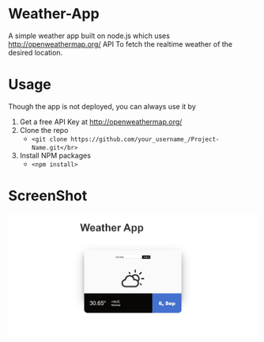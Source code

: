 # Weather-App

A simple weather app built on node.js which uses http://openweathermap.org/ API To fetch the realtime weather of the desired location.

# Usage

Though the app is not deployed, you can always use it by</br>

1. Get a free API Key at http://openweathermap.org/</br>
2. Clone the repo</br>
	- `<git clone https://github.com/your_username_/Project-Name.git</br>`
3. Install NPM packages</br>
	- `<npm install>`

# ScreenShot

![Alt text](https://github.com/Kevaljagani/Weather-App/blob/master/Screenshots/Screenshot_2.jpg "Optional title")


